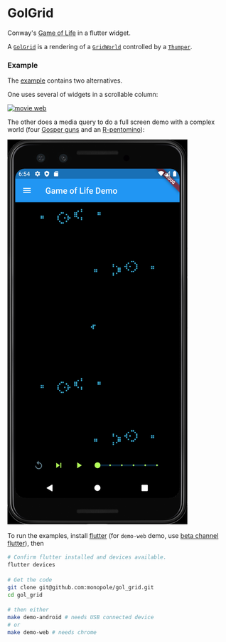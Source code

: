 # GolGrid

Conway's [Game of Life] in a flutter widget.

A [`GolGrid`] is a rendering of a [`GridWorld`] controlled by a [`Thumper`].

### Example

The [example] contains two alternatives.

One uses several of widgets in a scrollable column:

[![movie web](https://img.youtube.com/vi/DIPRQGnh4Nc/0.jpg)](https://youtu.be/DIPRQGnh4Nc)

The other does a media query to do a full
screen demo with a complex world (four [Gosper guns]
and an [R-pentomino]):

[![movie android][android1]](https://youtu.be/x6oBF_giM-s)

To run the examples, install [flutter] (for `demo-web`
demo, use [beta channel flutter]), then

```bash
# Confirm flutter installed and devices available.
flutter devices

# Get the code
git clone git@github.com:monopole/gol_grid.git
cd gol_grid

# then either
make demo-android # needs USB connected device
# or
make demo-web # needs chrome
```


[beta channel flutter]: https://flutter.dev/docs/get-started/web
[`GolGrid`]: https://pub.dev/packages/gol_grid
[`GridWorld`]: https://pub.dev/packages/grid_world
[`Thumper`]: https://pub.dev/packages/thumper
[Game of Life]: https://en.wikipedia.org/wiki/Conway%27s_Game_of_Life
[Gosper guns]: https://en.wikipedia.org/wiki/Gun_(cellular_automaton)
[R-pentomino]: https://en.wikipedia.org/wiki/Conway%27s_Game_of_Life#Examples_of_patterns
[spaceship]: https://en.wikipedia.org/wiki/Conway%27s_Game_of_Life#Examples_of_patterns
[example]: example/lib/main.dart
[android1]: images/android1.png
[inVideo]: https://youtu.be/DIPRQGnh4Nc
[inMovie]: images/demo-chrome-at-v0.1.7.mp4
[flutter]: https://flutter.dev/docs/get-started/install
